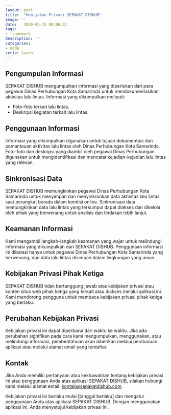 ```yaml
---
layout: post
title:  "Kebijakan Privasi SEPAKAT DISHUB"
image: ''
date:   2020-05-15 00:06:31
tags:
- framework
description: ''
categories:
- node
serie: learn
---
```


## Pengumpulan Informasi

SEPAKAT DISHUB mengumpulkan informasi yang diperlukan dari para pegawai Dinas Perhubungan Kota Samarinda untuk mendokumentasikan aktivitas lalu lintas. Informasi yang dikumpulkan meliputi:
- Foto-foto terkait lalu lintas.
- Deskripsi kegiatan terkait lalu lintas.

## Penggunaan Informasi

Informasi yang dikumpulkan digunakan untuk tujuan dokumentasi dan pemantauan aktivitas lalu lintas oleh Dinas Perhubungan Kota Samarinda. Foto-foto dan deskripsi yang diambil oleh pegawai Dinas Perhubungan digunakan untuk mengidentifikasi dan mencatat kejadian-kejadian lalu lintas yang relevan.

## Sinkronisasi Data

SEPAKAT DISHUB memungkinkan pegawai Dinas Perhubungan Kota Samarinda untuk menyimpan dan menyinkronkan data aktivitas lalu lintas saat perangkat berada dalam kondisi online. Sinkronisasi data memungkinkan data lalu lintas yang terkumpul dapat diakses dan dikelola oleh pihak yang berwenang untuk analisis dan tindakan lebih lanjut.

## Keamanan Informasi

Kami mengambil langkah-langkah keamanan yang wajar untuk melindungi informasi yang dikumpulkan dari SEPAKAT DISHUB. Penggunaan informasi ini dibatasi hanya untuk pegawai Dinas Perhubungan Kota Samarinda yang berwenang, dan data lalu lintas disimpan dalam lingkungan yang aman.

## Kebijakan Privasi Pihak Ketiga

SEPAKAT DISHUB tidak bertanggung jawab atas kebijakan privasi atau konten situs web pihak ketiga yang terkait atau diakses melalui aplikasi ini. Kami mendorong pengguna untuk membaca kebijakan privasi pihak ketiga yang berlaku.

## Perubahan Kebijakan Privasi

Kebijakan privasi ini dapat diperbarui dari waktu ke waktu. Jika ada perubahan signifikan pada cara kami mengumpulkan, menggunakan, atau melindungi informasi, pemberitahuan akan diberikan melalui pembaruan aplikasi atau melalui alamat email yang terdaftar.

## Kontak

Jika Anda memiliki pertanyaan atau kekhawatiran tentang kebijakan privasi ini atau penggunaan Anda atas aplikasi SEPAKAT DISHUB, silakan hubungi kami melalui alamat email: [kontak@sepakatdishub.com](mailto:kontak@sepakatdishub.com).

Kebijakan privasi ini berlaku mulai [tanggal berlaku] dan mengatur penggunaan Anda atas aplikasi SEPAKAT DISHUB. Dengan menggunakan aplikasi ini, Anda menyetujui kebijakan privasi ini.
